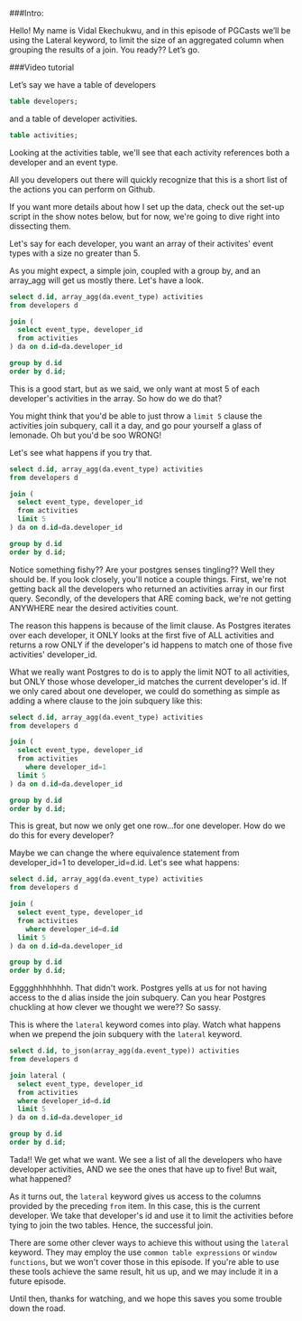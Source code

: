 ###Intro:

Hello! My name is Vidal Ekechukwu, and in this episode of
PGCasts we’ll be using the Lateral keyword, to limit the
size of an aggregated column when grouping the results of a
join. You ready?? Let’s go.

###Video tutorial

Let’s say we have a table of developers

```sql
table developers;
```

and a table of developer activities.

```sql
table activities;
```

Looking at the activities table, we'll see that
each activity references both a developer and an event type.

All you developers out there will quickly recognize that
this is a short list of the actions you can perform on
Github.

If you want more details about how I set up the data,
check out the set-up script in the show notes below,
but for now, we're going to dive right into
dissecting them.


Let's say for each developer, you want an array of their
activites' event types with a size no greater than 5.


As you might expect, a simple join, coupled with a group by,
and an array_agg will get us mostly there. Let's have a look.

```sql
select d.id, array_agg(da.event_type) activities
from developers d

join (
  select event_type, developer_id
  from activities
) da on d.id=da.developer_id

group by d.id
order by d.id;
```

This is a good start, but as we said, we only want at most 5
of each developer's activities in the array. So how do we do
that?

You might think that you'd be able to just throw a `limit 5`
clause the activities join subquery, call it a
day, and go pour yourself a glass of lemonade. Oh but you'd
be soo WRONG!

Let's see what happens if you try that.

```sql
select d.id, array_agg(da.event_type) activities
from developers d

join (
  select event_type, developer_id
  from activities
  limit 5
) da on d.id=da.developer_id

group by d.id
order by d.id;
```

Notice something fishy?? Are your postgres senses tingling??
Well they should be. If you look closely, you'll notice a
couple things. First, we're not getting back all the developers
who returned an activities array in our first query.
Secondly, of the developers that ARE coming back, we're not
getting ANYWHERE near the desired activities count.

The reason this happens is because of the limit clause. As
Postgres iterates over each developer, it ONLY looks at the
first five of ALL activities and returns a row
ONLY if the developer's id happens to match one of those
five activities' developer_id.

What we really want Postgres to do is to apply the limit NOT
to all activities, but ONLY those whose
developer_id matches the current developer's id.
If we only cared about one developer, we could do
something as simple as adding a where clause to the join
subquery like this:

```sql
select d.id, array_agg(da.event_type) activities
from developers d

join (
  select event_type, developer_id
  from activities
	where developer_id=1
  limit 5
) da on d.id=da.developer_id

group by d.id
order by d.id;
```

This is great, but now we only get one row...for one
developer. How do we do this for every developer?

Maybe we can change the where equivalence statement from
developer_id=1 to developer_id=d.id.
Let's see what happens:

```sql
select d.id, array_agg(da.event_type) activities
from developers d

join (
  select event_type, developer_id
  from activities
	where developer_id=d.id
  limit 5
) da on d.id=da.developer_id

group by d.id
order by d.id;
```

Egggghhhhhhhh. That didn't work. Postgres yells at us for
not having access to the d alias inside the join subquery.
Can you hear Postgres chuckling at how clever we thought we
were?? So sassy.

This is where the `lateral` keyword comes into play. Watch
what happens when we prepend the join subquery with the
`lateral` keyword.

```sql
select d.id, to_json(array_agg(da.event_type)) activities
from developers d

join lateral (
  select event_type, developer_id
  from activities
  where developer_id=d.id
  limit 5
) da on d.id=da.developer_id

group by d.id
order by d.id;
```

Tada!! We get what we want. We see a list of all the
developers who have developer activities, AND we see the
ones that have up to five! But wait, what happened?

As it turns out, the `lateral` keyword gives us access to
the columns provided by the preceding `from` item. In this
case, this is the current developer. We take that
developer's id and use it to limit the activities before
tying to join the two tables. Hence, the successful join.

There are some other clever ways to achieve this without
using the `lateral` keyword. They may employ the use `common
table expressions` or `window functions`, but we won't cover
those in this episode. If you're able to use these tools
achieve the same result, hit us up, and we may include it in
a future episode.

Until then, thanks for watching, and we hope this saves you
some trouble down the road.
